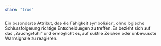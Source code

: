 ```yaml
---
share: "true"
---
```

Ein besonderes Attribut, das die Fähigkeit symbolisiert, ohne logische Schlussfolgerung richtige Entscheidungen zu treffen. Es bezieht sich auf das „Bauchgefühl“ und ermöglicht es, auf subtile Zeichen oder unbewusste Warnsignale zu reagieren.